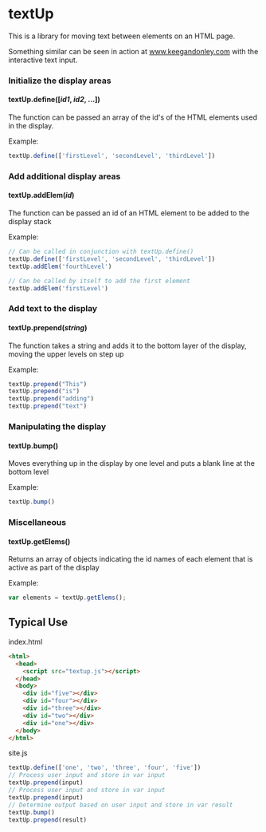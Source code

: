 # textUp

This is a library for moving text between elements on an HTML page. 

Something similar can be seen in action at www.keegandonley.com with the interactive text input.

### Initialize the display areas
#### textUp.define([*id1*, *id2*, ...])
The function can be passed an array of the id's of the HTML elements used in the display.

Example:
```javascript
textUp.define(['firstLevel', 'secondLevel', 'thirdLevel'])
```

### Add additional display areas
#### textUp.addElem(*id*)
The function can be passed an id of an HTML element to be added to the display stack

Example:
```javascript
// Can be called in conjunction with textUp.define()
textUp.define(['firstLevel', 'secondLevel', 'thirdLevel'])
textUp.addElem('fourthLevel')

// Can be called by itself to add the first element
textUp.addElem('firstLevel')
```

### Add text to the display
#### textUp.prepend(*string*)
The function takes a string and adds it to the bottom layer of the display, moving the upper levels on step up

Example:
```javascript
textUp.prepend("This")
textUp.prepend("is")
textUp.prepend("adding")
textUp.prepend("text")
```

### Manipulating the display
#### textUp.bump()
Moves everything up in the display by one level and puts a blank line at the bottom level

Example:
```javascript
textUp.bump()
```

### Miscellaneous
#### textUp.getElems()
Returns an array of objects indicating the id names of each element that is active as part of the display

Example:
```javascript
var elements = textUp.getElems();
```

## Typical Use

index.html
```html
<html>
  <head>
    <script src="textup.js"></script>
  </head>
  <body>
    <div id="five"></div>
    <div id="four"></div>
    <div id="three"></div>
    <div id="two"></div>
    <div id="one"></div>
  </body>
</html>
```
site.js
```javascript
textUp.define(['one', 'two', 'three', 'four', 'five'])
// Process user input and store in var input
textUp.prepend(input)
// Process user input and store in var input
textUp.prepend(input)
// Determine output based on user input and store in var result
textUp.bump()
textUp.prepend(result)
```
